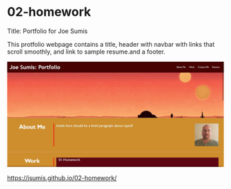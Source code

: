 # 02-homework

Title: Portfolio for Joe Sumis

This protfolio webpage contains a title, header with navbar with links that scroll smoothly, and link to sample resume.and a footer.


<img src="./assets/images/screencap.jpg" alt="screencap from finished live webpage" />

https://jsumis.github.io/02-homework/